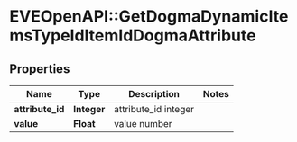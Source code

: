 # EVEOpenAPI::GetDogmaDynamicItemsTypeIdItemIdDogmaAttribute

## Properties
Name | Type | Description | Notes
------------ | ------------- | ------------- | -------------
**attribute_id** | **Integer** | attribute_id integer | 
**value** | **Float** | value number | 


